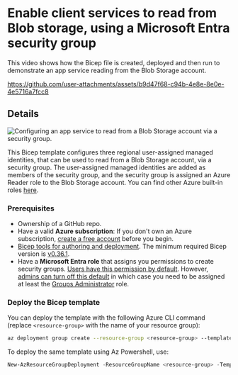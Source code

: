 # Enable client services to read from Blob storage, using a Microsoft Entra security group

This video shows how the Bicep file is created, deployed and then run to demonstrate an app service reading from the Blob Storage account.

https://github.com/user-attachments/assets/b9d47f68-c94b-4e8e-8e0e-4e5716a7fcc8

## Details

![Configuring an app service to read from a Blob Storage account via a security group.](../../docs/media/client-apps-read-from-blob-storage-via-sg.jpg)

This Bicep template configures three regional user-assigned managed identities, that can be used to read from a Blob Storage account, via a security group. The user-assigned managed identities are added as members of the security group, and the security group is assigned an Azure Reader role to the Blob Storage account. You can find other Azure built-in roles [here](https://learn.microsoft.com/en-us/azure/role-based-access-control/built-in-roles).

### Prerequisites

* Ownership of a GitHub repo.
* Have a valid **Azure subscription**: If you don't own an Azure subscription, [create a free account](https://azure.microsoft.com/free/) before you begin.
* [Bicep tools for authoring and deployment](https://learn.microsoft.com/graph/templates/quickstart-install-bicep-tools). The minimum required Bicep version is [v0.36.1](https://github.com/Azure/bicep/releases/tag/v0.36.1).
* Have a **Microsoft Entra role** that assigns you permissions to create security groups. [Users have this permission by default](https://learn.microsoft.com/entra/fundamentals/users-default-permissions#compare-member-and-guest-default-permissions). However, [admins can turn off this default](https://learn.microsoft.com/entra/fundamentals/users-default-permissions#restrict-member-users-default-permissions) in which case you need to be assigned at least the [Groups Administrator](https://learn.microsoft.com/entra/identity/role-based-access-control/permissions-reference#groups-administrator) role.

### Deploy the Bicep template

You can deploy the template with the following Azure CLI command (replace `<resource-group>` with the name of your resource group):

```sh
az deployment group create --resource-group <resource-group> --template-file main.bicep
```

To deploy the same template using Az Powershell, use:

```powershell
New-AzResourceGroupDeployment -ResourceGroupName <resource-group> -TemplateFile .\main.bicep
```
